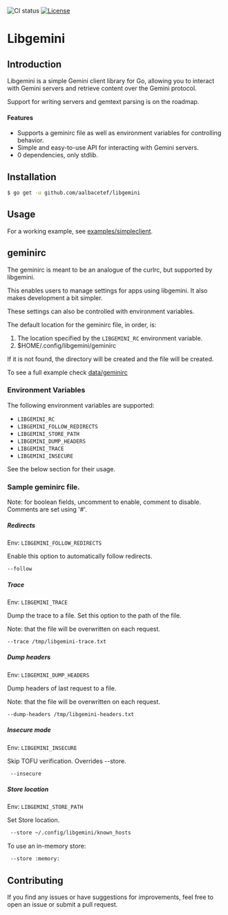 ![CI status](https://github.com/aalbacetef/libgemini/actions/workflows/ci.yml/badge.svg) [![License](https://img.shields.io/badge/License-BSD_3--Clause-blue.svg)](https://opensource.org/licenses/BSD-3-Clause)

# Libgemini

## Introduction 

Libgemini is a simple Gemini client library for Go, allowing you to interact with Gemini servers and retrieve content over the Gemini protocol.

Support for writing servers and gemtext parsing is on the roadmap.


#### Features

- Supports a geminirc file as well as environment variables for controlling behavior.
- Simple and easy-to-use API for interacting with Gemini servers.
- 0 dependencies, only stdlib.

## Installation 

```bash
$ go get -u github.com/aalbacetef/libgemini
```

## Usage 

For a working example, see [examples/simpleclient](examples/simpleclient).


## geminirc 

The geminirc is meant to be an analogue of the curlrc, but supported by libgemini. 

This enables users to manage settings for apps using libgemini. 
It also makes development a bit simpler.

These settings can also be controlled with environment variables.

The default location for the geminirc file, in order, is:

1. The location specified by the `LIBGEMINI_RC` environment variable.
2. $HOME/.config/libgemini/geminirc 

If it is not found, the directory will be created and the file will be created.

To see a full example check [data/geminirc](data/geminirc)


### Environment Variables

The following environment variables are supported:

 - `LIBGEMINI_RC`
 - `LIBGEMINI_FOLLOW_REDIRECTS`
 - `LIBGEMINI_STORE_PATH`
 - `LIBGEMINI_DUMP_HEADERS`
 - `LIBGEMINI_TRACE`
 - `LIBGEMINI_INSECURE`

See the below section for their usage.


### Sample geminirc file.

Note: for boolean fields, uncomment to enable, comment to disable.
Comments are set using '#'.


##### Redirects 

Env: `LIBGEMINI_FOLLOW_REDIRECTS`

Enable this option to automatically follow redirects.

```bash
--follow 
```

##### Trace 

Env: `LIBGEMINI_TRACE`

Dump the trace to a file.
Set this option to the path of the file.

Note: that the file will be overwritten on each request.

```bash
--trace /tmp/libgemini-trace.txt
```

##### Dump headers 

Env: `LIBGEMINI_DUMP_HEADERS`

Dump headers of last request to a file.

Note: that the file will be overwritten on each request.

```bash
--dump-headers /tmp/libgemini-headers.txt
```

##### Insecure mode  

Env: `LIBGEMINI_INSECURE`

Skip TOFU verification. Overrides --store.

```bash
 --insecure
```

##### Store location 

Env: `LIBGEMINI_STORE_PATH`

Set Store location.

```bash
 --store ~/.config/libgemini/known_hosts
```


To use an in-memory store:


```bash 
 --store :memory:
```


## Contributing 

If you find any issues or have suggestions for improvements, feel free to open an issue or submit a pull request.

